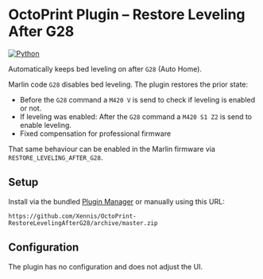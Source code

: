 # OctoPrint Plugin – Restore Leveling After G28

[![Python](https://github.com/Xennis/OctoPrint-RestoreLevelingAfterG28/workflows/Python/badge.svg?branch=master&event=push)](https://github.com/Xennis/OctoPrint-RestoreLevelingAfterG28/actions?query=workflow%3APython+event%3Apush+branch%3Amaster)

Automatically keeps bed leveling on after `G28` (Auto Home).

Marlin code `G28` disables bed leveling. The plugin restores the prior state:

* Before the `G28` command a `M420 V` is send to check if leveling is enabled or not.
* If leveling was enabled: After the `G28` command a `M420 S1 Z2` is send to enable leveling.
* Fixed compensation for professional firmware

That same behaviour can be enabled in the Marlin firmware via `RESTORE_LEVELING_AFTER_G28`.

## Setup

Install via the bundled [Plugin Manager](https://docs.octoprint.org/en/master/bundledplugins/pluginmanager.html)
or manually using this URL:

```
https://github.com/Xennis/OctoPrint-RestoreLevelingAfterG28/archive/master.zip
```

## Configuration

The plugin has no configuration and does not adjust the UI.
